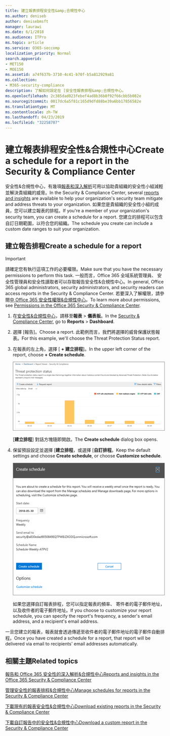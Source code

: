 ```yaml
---
title: 建立報表排程安全性&amp;合規性中心
ms.author: deniseb
author: denisebmsft
manager: laurawi
ms.date: 6/1/2018
ms.audience: ITPro
ms.topic: article
ms.service: O365-seccomp
localization_priority: Normal
search.appverid:
- MET150
- MOE150
ms.assetid: a74f637b-3710-4c41-b70f-b5a812929a81
ms.collection:
- M365-security-compliance
description: 了解如何設定在 [安全性報表排程&amp;合規性中心。
ms.openlocfilehash: 2c385dad023febef4ad8b36b8f92f66cbb5b082e
ms.sourcegitcommit: 0017dc6a5f81c165d9dfd88be39a6bb17856582e
ms.translationtype: MT
ms.contentlocale: zh-TW
ms.lasthandoff: 04/23/2019
ms.locfileid: "32258707"
---
```

# <a name="create-a-schedule-for-a-report-in-the-security-amp-compliance-center"></a><span data-ttu-id="9199b-103">建立報表排程安全性&amp;合規性中心</span><span class="sxs-lookup"><span data-stu-id="9199b-103">Create a schedule for a report in the Security &amp; Compliance Center</span></span>

<span data-ttu-id="9199b-104">安全性&amp;合規性中心，有幾項[報表和深入解析](reports-and-insights-in-security-and-compliance.md)可用以協助貴組織的安全性小組減輕並解決貴組織的威脅。</span><span class="sxs-lookup"><span data-stu-id="9199b-104">In the Security &amp; Compliance Center, several [reports and insights](reports-and-insights-in-security-and-compliance.md) are available to help your organization's security team mitigate and address threats to your organization.</span></span> <span data-ttu-id="9199b-105">如果您是貴組織的安全性小組的成員，您可以建立報表的排程。</span><span class="sxs-lookup"><span data-stu-id="9199b-105">If you're a member of your organization's security team, you can create a schedule for a report.</span></span> <span data-ttu-id="9199b-106">您建立的排程可以包含自訂日期範圍，以符合您的組織。</span><span class="sxs-lookup"><span data-stu-id="9199b-106">The schedule you create can include a custom date ranges to suit your organization.</span></span> 
  
## <a name="create-a-schedule-for-a-report"></a><span data-ttu-id="9199b-107">建立報告排程</span><span class="sxs-lookup"><span data-stu-id="9199b-107">Create a schedule for a report</span></span>

> [!IMPORTANT]
> <span data-ttu-id="9199b-108">請確定您有執行這項工作的必要權限。</span><span class="sxs-lookup"><span data-stu-id="9199b-108">Make sure that you have the necessary permissions to perform this task.</span></span> <span data-ttu-id="9199b-109">一般而言，Office 365 全域系統管理員、 安全性管理員和安全性讀取者可以存取報告安全性&amp;合規性中心。</span><span class="sxs-lookup"><span data-stu-id="9199b-109">In general, Office 365 global administrators, security administrators, and security readers can access reports in the Security &amp; Compliance Center.</span></span> <span data-ttu-id="9199b-110">若要深入了解權限，請參閱[中 Office 365 安全性權限&amp;合規性中心](permissions-in-the-security-and-compliance-center.md)。</span><span class="sxs-lookup"><span data-stu-id="9199b-110">To learn more about permissions, see [Permissions in the Office 365 Security &amp; Compliance Center](permissions-in-the-security-and-compliance-center.md).</span></span>
  
1. <span data-ttu-id="9199b-111">在[安全性&amp;合規性中心](https://protection.office.com)，請移至**報表** \> **儀表板**。</span><span class="sxs-lookup"><span data-stu-id="9199b-111">In the [Security &amp; Compliance Center](https://protection.office.com), go to **Reports** \> **Dashboard**.</span></span>
    
2. <span data-ttu-id="9199b-112">選擇 [報告]。</span><span class="sxs-lookup"><span data-stu-id="9199b-112">Choose a report.</span></span> <span data-ttu-id="9199b-113">此範例而言，我們將選擇的威脅保護狀態報表。</span><span class="sxs-lookup"><span data-stu-id="9199b-113">For this example, we'll choose the Threat Protection Status report.</span></span>
    
3. <span data-ttu-id="9199b-114">在報表的左上角，選擇 [ **+ 建立排程**]。</span><span class="sxs-lookup"><span data-stu-id="9199b-114">In the upper left corner of the report, choose **+ Create schedule**.</span></span>
    
    ![您可以建立報表排程安全性&amp;合規性中心](media/2311327c-14f6-4a17-b604-0c9ff2d485d1.png)
  
    <span data-ttu-id="9199b-116">[**建立排程**] 對話方塊隨即開啟。</span><span class="sxs-lookup"><span data-stu-id="9199b-116">The **Create schedule** dialog box opens.</span></span> 
    
4. <span data-ttu-id="9199b-117">保留預設設定並選擇 [**建立排程**，或選擇 [**自訂排程**。</span><span class="sxs-lookup"><span data-stu-id="9199b-117">Keep the default settings and choose **Create schedule**, or choose **Customize schedule**.</span></span>
    
    ![您可以使用的預設設定，或自訂的報表排程](media/04fac327-8f73-4711-8319-58c11880fd96.png)
  
    <span data-ttu-id="9199b-119">如果您選擇自訂報表排程，您可以指定報表的頻率、 寄件者的電子郵件地址，以及收件者的電子郵件地址。</span><span class="sxs-lookup"><span data-stu-id="9199b-119">If you choose to customize your report schedule, you can specify the report's frequency, a sender's email address, and a recipient's email address.</span></span> 
    
<span data-ttu-id="9199b-120">一旦您建立的報表，報表就會透過傳遞至收件者的電子郵件地址的電子郵件自動排程。</span><span class="sxs-lookup"><span data-stu-id="9199b-120">Once you have created a schedule for a report, that report will be delivered via email to recipients' email addresses automatically.</span></span> 
  
## <a name="related-topics"></a><span data-ttu-id="9199b-121">相關主題</span><span class="sxs-lookup"><span data-stu-id="9199b-121">Related topics</span></span>

[<span data-ttu-id="9199b-122">報告和 Office 365 安全性的深入解析&amp;合規性中心</span><span class="sxs-lookup"><span data-stu-id="9199b-122">Reports and insights in the Office 365 Security &amp; Compliance Center</span></span>](reports-and-insights-in-security-and-compliance.md)
  
[<span data-ttu-id="9199b-123">管理安全性的報表排程&amp;合規性中心</span><span class="sxs-lookup"><span data-stu-id="9199b-123">Manage schedules for reports in the Security &amp; Compliance Center</span></span>](manage-schedules-for-multiple-reports.md)
  
[<span data-ttu-id="9199b-124">下載現有的報表安全性&amp;合規性中心</span><span class="sxs-lookup"><span data-stu-id="9199b-124">Download existing reports in the Security &amp; Compliance Center</span></span>](download-existing-reports.md)
  
[<span data-ttu-id="9199b-125">下載自訂報告中的安全性&amp;合規性中心</span><span class="sxs-lookup"><span data-stu-id="9199b-125">Download a custom report in the Security &amp; Compliance Center</span></span>](set-up-and-download-a-custom-report.md)
  

